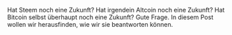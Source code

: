 Hat Steem noch eine Zukunft? Hat irgendein Altcoin noch eine Zukunft? Hat Bitcoin selbst überhaupt noch eine Zukunft?
Gute Frage.
In diesem Post wollen wir herausfinden, wie wir sie beantworten können.
